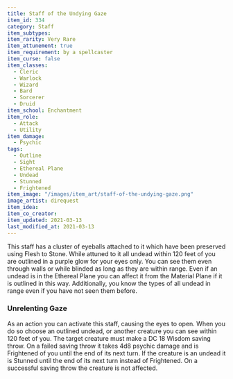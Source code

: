```yaml
---
title: Staff of the Undying Gaze
item_id: 334
category: Staff
item_subtypes: 
item_rarity: Very Rare
item_attunement: true
item_requirement: by a spellcaster
item_curse: false
item_classes: 
  - Cleric
  - Warlock
  - Wizard
  - Bard
  - Sorcerer
  - Druid
item_school: Enchantment
item_role: 
  - Attack
  - Utility
item_damage: 
  - Psychic
tags:
  - Outline
  - Sight
  - Ethereal Plane
  - Undead
  - Stunned
  - Frightened
item_image: "/images/item_art/staff-of-the-undying-gaze.png"
image_artist: direquest
item_idea: 
item_co_creator: 
item_updated: 2021-03-13
last_modified_at: 2021-03-13
---
```


This staff has a cluster of eyeballs attached to it which have been preserved using <magic-spell>Flesh to Stone</magic-spell>. While attuned to it all undead within 120 feet of you are outlined in a purple glow for your eyes only. You can see them even through walls or while blinded as long as they are within range. Even if an undead is in the Ethereal Plane you can affect it from the Material Plane if it is outlined in this way. Additionally, you know the types of all undead in range even if you have not seen them before.

### Unrelenting Gaze
As an action you can activate this staff, causing the eyes to open. When you do so choose an outlined undead, or another creature you can see within 120 feet of you. The target creature must make a DC 18 Wisdom saving throw. On a failed saving throw it takes 4d8 psychic damage and is Frightened of you until the end of its next turn. If the creature is an undead it is Stunned until the end of its next turn instead of Frightened. On a successful saving throw the creature is not affected.

